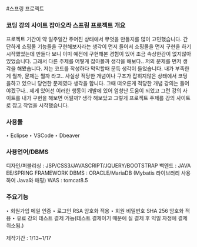 #스프링 프로젝트
### 코딩 강의 사이트 잡아오라 스프링 프로젝트 개요

프로젝트 기간이 약 일주일간 주어진 상태에서 무엇을 만들지를 많이 고민했습니다.
간단하게 쇼핑몰 기능들을 구현해보자라는 생각이 먼저 들어서 쇼핑몰을 먼저 구현을 하기 시작했었는데
만들다 보니 이미 예전에 구현해본 경험이 있어 조금 속상한감이 없지않아 있었습니다.
그래서 다른 주제를 어떻게 잡아볼까 생각을 해보다.. 저의 문제를 먼저 생각을 해봤습니다.
저는 코드를 작성하다 막막할때 문득 생각이 들었습니다. 내가 부족한게 뭘까, 문제는 뭘까 라고..
사실상 적당한 개념이나 구조가 잡히지않은 상태에서 코딩을하고 있으니 당연한 문제였다 생각을 합니다.
그때 떠오른게 적당한 개념 강의는 들어야겠구나..
제게 있어선 이러한 행동이 개발에 있어 엄청난 도움이 되었고 
그런 강의 사이트를 내가 구현을 해보면 어떨까? 생각 해보았고 
그렇게 프로젝트 주제를 강의 사이트로 잡고 작업을 시작했습니다.

### 사용툴 
‣ Eclipse
‣ VSCode
‣ Dbeaver

### 사용언어/DBMS
디자인/퍼블리싱 : JSP/CSS3/JAVASCRIPT/JQUERY/BOOTSTRAP
백엔드 : JAVA EE/SPRING FRAMEWORK
DBMS : ORACLE/MariaDB (Mybatis 라이브러리 사용하여 Java와 매핑)
WAS : tomcat8.5 

### 주요기능
‣ 회원가입 메일 인증
‣ 로그인 RSA 암호화 적용
‣ 회원 비밀번호 SHA 256 암호화 적용
‣ 유료 강의 테스트 결제 가능(테스트 결제이기 때문에 실 결제 후 익일 자정에 결제취소됨.)

제작기간 : 1/13~1/17





